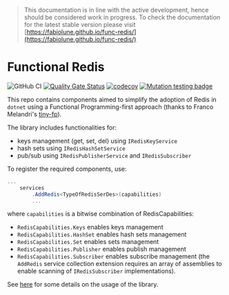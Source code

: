 > This documentation is in line with the active development, hence should be considered work in progress. To check the documentation for the latest stable version please visit [https://fabiolune.github.io/func-redis/](https://fabiolune.github.io/func-redis/)

# Functional Redis

![GitHub CI](https://github.com/fabiolune/func-redis/actions/workflows/main.yaml/badge.svg)
[![Quality Gate Status](https://sonarcloud.io/api/project_badges/measure?project=fabiolune_func-redis&metric=alert_status)](https://sonarcloud.io/summary/new_code?id=fabiolune_func-redis)
[![codecov](https://codecov.io/gh/fabiolune/func-redis/graph/badge.svg?token=EBG533UNGE)](https://codecov.io/gh/fabiolune/func-redis)
[![Mutation testing badge](https://img.shields.io/endpoint?style=flat&url=https%3A%2F%2Fbadge-api.stryker-mutator.io%2Fgithub.com%2Ffabiolune%2Ffunc-redis%2Fmain)](https://dashboard.stryker-mutator.io/reports/github.com/fabiolune/func-redis/main)

This repo contains components aimed to simplify the adoption of Redis in `dotnet` using a Functional Programming-first approach (thanks to Franco Melandri's [tiny-fp](https://github.com/FrancoMelandri/tiny-fp)).

The library includes functionalities for:

- keys management (get, set, del) using `IRedisKeyService`
- hash sets using `IRedisHashSetService`
- pub/sub using `IRedisPublisherService` and `IRedisSubscriber`

To register the required components, use:

``` C#
...
    services
        .AddRedis<TypeOfRedisSerDes>(capabilities)
        ...
```

where `capabilities` is a bitwise combination of RedisCapabilities:

- `RedisCapabilities.Keys` enables keys management
- `RedisCapabilities.HashSet` enables hash sets management
- `RedisCapabilities.Set` enables sets management
- `RedisCapabilities.Publisher` enables publish management
- `RedisCapabilities.Subscriber` enables subscribe management (the `AddRedis` service collection extension requires an array of assemblies to enable scanning of `IRedisSubscriber` implementations).

See [here](Func.Redis/README.md) for some details on the usage of the library.
